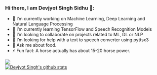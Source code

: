 ### Hi there, I am Devjyot Singh Sidhu 👋:

- 🔭 I’m currently working on Machine Learning, Deep Learning and Natural Language Processing
- 🌱 I’m currently learning TensorFlow and Speech Recognition Models
- 👯 I’m looking to collaborate on projects related to ML, DL or NLP
- 🤔 I’m looking for help with a text to speech converter using pyttsx3
- 💬 Ask me about food. 
- ⚡ Fun fact: A horse actually has about 15-20 horse power.

![](https://komarev.com/ghpvc/?username=DevoGHub&color=ff69b4&style=plastic&label=Woah+thanks+for+the+visit.+Profile+view+number)<br>
[![Devjyot Singh's github stats](https://github-readme-stats.vercel.app/api?username=devoghub)](https://github.com/devoghub/devoghub)

